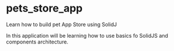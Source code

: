 # pets_store_app
Learn how to build pet App Store using SolidJ

In this application will be learning how to use basics fo SolidJS and components architecture.